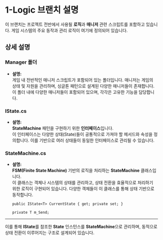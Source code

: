 # 1-Logic 브랜치 설명

이 브랜치는 프로젝트 전반에서 사용될 **로직**과 **매니저** 관련 스크립트를 포함하고 있습니다. 게임 시스템의 주요 동작과 관리 로직이 여기에 정의되어 있습니다.

## 상세 설명

### Manager 폴더
- **설명:**  
  게임 내 전반적인 매니저 스크립트가 포함되어 있는 폴더입니다. 매니저는 게임의 상태 및 자원을 관리하며, 싱글톤 패턴으로 설계된 다양한 매니저들이 존재합니다.  
  이 폴더 내에 다양한 매니저들이 포함되어 있으며, 각각은 고유한 기능을 담당합니다.

### IState.cs
- **설명:**  
  **StateMachine** 패턴을 구현하기 위한 **인터페이스**입니다.  
  이 인터페이스는 다양한 상태(State)들이 공통적으로 가져야 할 메서드와 속성을 정의합니다. 이를 기반으로 여러 상태들이 동일한 인터페이스로 관리될 수 있습니다.

### StateMachine.cs
- **설명:**  
  **FSM(Finite State Machine)** 기반의 로직을 처리하는 **StateMachine** 클래스입니다.  
  이 클래스는 객체나 시스템의 상태를 관리하고, 상태 전환을 효율적으로 처리하기 위한 로직이 구현되어 있습니다. 다양한 객체들이 이 클래스를 통해 상태 기반으로 동작합니다.

      public IState<T> CurrentState { get; private set; }
  
      private T m_Send;


---

이를 통해 **IState**를 참조한 **State** 인스턴스를 **StateMachine**으로 관리하며, 동적으로 상태 전환이 이루어지는 구조로 설계되어 있습니다.
